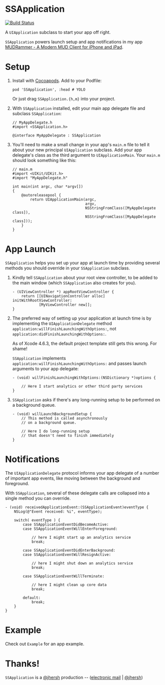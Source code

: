 # SSApplication

[![Build Status](https://travis-ci.org/splinesoft/SSApplication.png?branch=master)](https://travis-ci.org/splinesoft/SSApplication)

A `UIApplication` subclass to start your app off right.

`SSApplication` powers launch setup and app notifications in my app [MUDRammer - A Modern MUD Client for iPhone and iPad](https://itunes.apple.com/us/app/mudrammer-a-modern-mud-client/id597157072?mt=8).

# Setup

1. Install with [Cocoapods](http://cocoapods.org/). Add to your Podfile:

    ```
    pod 'SSApplication', :head # YOLO
    ```
    
    Or just drag `SSApplication.{h,m}` into your project.

2. With `SSApplication` installed, edit your main app delegate file and subclass `SSApplication`:

    ```objc
    // MyAppDelegate.h
    #import <SSApplication.h>

    @interface MyAppDelegate : SSApplication
    ```

3. You'll need to make a small change in your app's `main.m` file to tell it about your new principal `UIApplication` subclass. Add your app delegate's class as the third argument to `UIApplicationMain`. Your `main.m` should look something like this:

    ```objc
    // main.m
    #import <UIKit/UIKit.h>
    #import "MyAppDelegate.h"

    int main(int argc, char *argv[])
    {
        @autoreleasepool {
            return UIApplicationMain(argc, 
                                     argv, 
                                     NSStringFromClass([MyAppDelegate class]), 
                                     NSStringFromClass([MyAppDelegate class]));
        }
    }
    ```

# App Launch

`SSApplication` helps you set up your app at launch time by providing several methods you should override in your `SSApplication` subclass.

1. Kindly tell `SSApplication` about your root view controller, to be added to the main window (which `SSApplication` also creates for you).

    ```objc
    - (UIViewController *) appRootViewController {
    	return [[UINavigationController alloc] initWithRootViewController:
    			[MyViewController new]];
    }
    ```


2. The preferred way of setting up your application at launch time is by implementing the `UIApplicationDelegate` method `application:willFinishLaunchingWithOptions:`, not `application:didFinishLaunchingWithOptions:`.

    As of Xcode 4.6.3, the default project template still gets this wrong. For shame!
    
    `SSApplication` implements `application:willFinishLaunchingWithOptions:` and passes launch arguments to your app delegate:


    ```objc
    - (void) willFinishLaunchingWithOptions:(NSDictionary *)options {
     
        // Here I start analytics or other third party services
    }
    ```

3. `SSApplication` asks if there's any long-running setup to be performed on a background queue.

    ```objc
    - (void) willLaunchBackgroundSetup {
        // This method is called asynchronously
        // on a background queue.
        
        // Here I do long-running setup
        // that doesn't need to finish immediately
    }
    ```

# Notifications

The `UIApplicationDelegate` protocol informs your app delegate of a number of important app events, like moving between the background and foreground.

With `SSApplication`, several of these delegate calls are collapsed into a single method you can override.

```objc
- (void) receivedApplicationEvent:(SSApplicationEvent)eventType {    
    NSLog(@"Event received: %i", eventType);

    switch( eventType ) {
        case SSApplicationEventDidBecomeActive:
        case SSApplicationEventWillEnterForeground:
            
            // here I might start up an analytics service
            break;
            
        case SSApplicationEventDidEnterBackground:
        case SSApplicationEventWillResignActive:
            
            // here I might shut down an analytics service
            break;
            
        case SSApplicationEventWillTerminate:
            
            // here I might clean up core data
            break;
            
        default:
            break;
    }
}
```

# Example

Check out `Example` for an app example.

# Thanks!

`SSApplication` is a [@jhersh](https://github.com/jhersh) production -- ([electronic mail](mailto:jon@her.sh) | [@jhersh](https://twitter.com/jhersh))